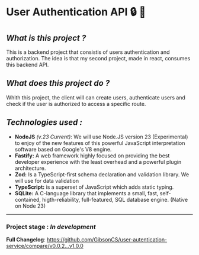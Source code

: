 # User Authentication API 🔒 🔑 

## *What is this project ?*

This is a backend project that consistis of users authentication and authorization. The idea is that my second project, made in react, consumes this backend API.

## *What does this project do ?*

Whith this project, the client will can create users, authenticate users and check if the user is authorized to access a specific route.

## *Technologies used :*
* **NodeJS** *(v.23 Current)*: We will use Node.JS version 23 (Experimental) to enjoy of the new features of this powerful JavaScript interpretation software based on Google's V8 engine.
* **Fastify:** A web framework highly focused on providing the best developer experience with the least overhead and a powerful plugin architecture.
*  **Zod:** Is a TypeScript-first schema declaration and validation library. We will use for data validation
*  **TypeScript:** is a superset of JavaScript which adds static typing.
* **SQLite:** A C-language library that implements a small, fast, self-contained, higth-reliability, full-featured, SQL database engine.
(Native on Node 23)

***
### Project stage :   _In development_




**Full Changelog**: https://github.com/GibsonCS/user-autentication-service/compare/v0.0.2...v1.0.0
